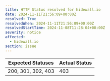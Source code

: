 ```yaml
---
title: HTTP Status resolved for hidewall.io
date: 2024-11-11T21:56:09+00:00Z
resolved: True
resolvedWhen: 2024-11-11T21:56:09+00:00Z
resolvedStartTime: 2024-11-08T11:28:04+00:00Z
severity: notice
affected:
  - hidewall.io
section: issue
---
```


| Expected Statuses | Actual Status  |
|-------------------|----------------|
| 200, 301, 302, 403 | 403 |
